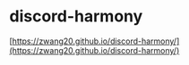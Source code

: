 # discord-harmony

[https://zwang20.github.io/discord-harmony/](https://zwang20.github.io/discord-harmony/)
